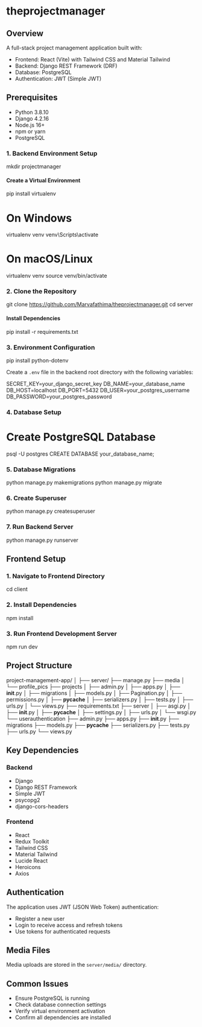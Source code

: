 # theprojectmanager

## Overview
A full-stack project management application built with:
- Frontend: React (Vite) with Tailwind CSS and Material Tailwind
- Backend: Django REST Framework (DRF)
- Database: PostgreSQL
- Authentication: JWT (Simple JWT)

## Prerequisites
- Python 3.8.10
- Django 4.2.16
- Node.js 16+
- npm or yarn
- PostgreSQL


### 1. Backend Environment Setup

mkdir projectmanager
#### Create a Virtual Environment
pip install virtualenv
# On Windows
virtualenv venv
venv\Scripts\activate

# On macOS/Linux
virtualenv venv
source venv/bin/activate

### 2. Clone the Repository

git clone https://github.com/Marvafathima/theprojectmanager.git
cd server

#### Install Dependencies

pip install -r requirements.txt


### 3. Environment Configuration
pip install python-dotenv

Create a `.env` file in the backend root directory with the following variables:

SECRET_KEY=your_django_secret_key
DB_NAME=your_database_name
DB_HOST=localhost
DB_PORT=5432
DB_USER=your_postgres_username
DB_PASSWORD=your_postgres_password


### 4. Database Setup

# Create PostgreSQL Database
psql -U postgres
CREATE DATABASE your_database_name;


### 5. Database Migrations

python manage.py makemigrations
python manage.py migrate


### 6. Create Superuser

python manage.py createsuperuser


### 7. Run Backend Server

python manage.py runserver


## Frontend Setup

### 1. Navigate to Frontend Directory

cd client


### 2. Install Dependencies

npm install


### 3. Run Frontend Development Server

npm run dev


## Project Structure

project-management-app/
│
├── server/
├── manage.py
├── media
│   └── profile_pics
├── projects
│   ├── admin.py
│   ├── apps.py
│   ├── __init__.py
│   ├── migrations
│   ├── models.py
│   ├── Pagination.py
│   ├── permissions.py
│   ├── __pycache__
│   ├── serializers.py
│   ├── tests.py
│   ├── urls.py
│   └── views.py
├── requirements.txt
├── server
│   ├── asgi.py
│   ├── __init__.py
│   ├── __pycache__
│   ├── settings.py
│   ├── urls.py
│   └── wsgi.py
└── userauthentication
    ├── admin.py
    ├── apps.py
    ├── __init__.py
    ├── migrations
    ├── models.py
    ├── __pycache__
    ├── serializers.py
    ├── tests.py
    ├── urls.py
    └── views.py

## Key Dependencies
### Backend
- Django
- Django REST Framework
- Simple JWT
- psycopg2
- django-cors-headers

### Frontend
- React
- Redux Toolkit
- Tailwind CSS
- Material Tailwind
- Lucide React
- Heroicons
- Axios

## Authentication
The application uses JWT (JSON Web Token) authentication:
- Register a new user
- Login to receive access and refresh tokens
- Use tokens for authenticated requests

## Media Files
Media uploads are stored in the `server/media/` directory.



## Common Issues
- Ensure PostgreSQL is running
- Check database connection settings
- Verify virtual environment activation
- Confirm all dependencies are installed



